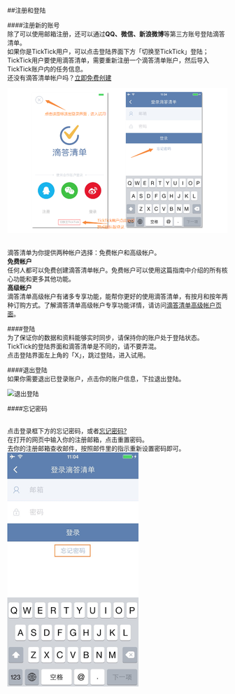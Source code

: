 ##注册和登陆

####注册新的账号
<br >除了可以使用邮箱注册，还可以通过**QQ、微信、新浪微博**等第三方账号登陆滴答清单。
<br >如果你是TickTick用户，可以点击登陆界面下方「切换至TickTick」登陆；TickTick用户要使用滴答清单，需要重新注册一个滴答清单账户，然后导入TickTick账户内的任务信息。
<br >还没有滴答清单帐户吗？[立即免费创建](https://dida365.com/signup)

<img src="../images/image4101.png" title="注册和登陆" />

<br >滴答清单为你提供两种帐户选择：免费帐户和高级帐户。
<br >**免费帐户**
<br >任何人都可以免费创建滴答清单帐户。免费帐户可以使用这篇指南中介绍的所有核心功能和更多其他功能。
<br >**高级帐户**
<br >滴答清单高级帐户有诸多专享功能，能帮你更好的使用滴答清单，有按月和按年两种订购方式。了解滴答清单高级帐户专享功能详情，请访问[滴答清单高级帐户页面](https://www.dida365.com/about/upgrade)。

####登陆
<br >为了保证你的数据和资料能够实时同步，请保持你的账户处于登陆状态。
<br >TickTick的登陆界面和滴答清单是不同的，请不要弄混。
<br >点击登陆界面左上角的「X」，跳过登陆，进入试用。

####退出登陆
<br >如果你需要退出已登录账户，点击你的账户信息，下拉退出登陆。

<img src="../images/image4102.png" title="退出登陆" />

####忘记密码

<br >点击登录框下方的忘记密码，或者[忘记密码?](https://www.dida365.com/sign/requestRestPassword)
<br >在打开的网页中输入你的注册邮箱，点击重置密码。
<br >去你的注册邮箱查收邮件，按照邮件里的指示重新设置密码即可。
<br ><img src="../images/image4111.jpg" title="忘记密码" width="300" />
